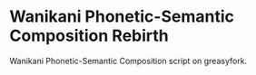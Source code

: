 # Wanikani  Phonetic-Semantic Composition Rebirth

Wanikani  Phonetic-Semantic Composition script on greasyfork.
